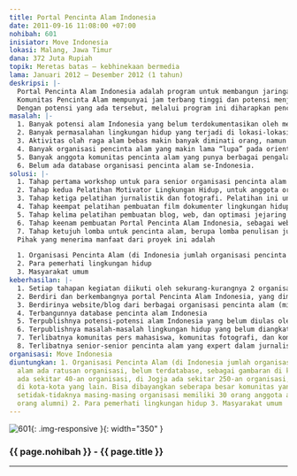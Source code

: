 ```yaml
---
title: Portal Pencinta Alam Indonesia
date: 2011-09-16 11:08:00 +07:00
nohibah: 601
inisiator: Move Indonesia
lokasi: Malang, Jawa Timur
dana: 372 Juta Rupiah
topik: Meretas batas – kebhinekaan bermedia
lama: Januari 2012 – Desember 2012 (1 tahun)
deskripsi: |-
  Portal Pencinta Alam Indonesia adalah program untuk membangun jaringan komunitas pencinta alam Indonesia dan memotivasi mereka agar produktif menulis mengabarkan potensi alam Indonesia dan mengkritisi permasalahan lingkungan hidup.
  Komunitas Pencinta Alam mempunyai jam terbang tinggi dan potensi menjelajah ke daerah/lokasi yang jarang/sulit dijelajahi orang umum (puncak gunung, hutan, sungai, gua, laut, dll). Dengan proses rekruitmen dan pendidikan yang berat serta disiplin, orang-orang pencinta alam mempunyai keunggulan mentalitas yang lebih dibanding orang lain. Jaringan pencinta alam sangat luas, baik itu pencinta alam umum maupun pencinta alam perguruan tinggi, di hampir semua kampus, bahkan terkadang sampai di level fakultas dan jurusan. Ditambah lagi pencinta alam selalu memiliki jaringan alumni yang sangat kuat, yang siap mensupport yunior-yuniornya.
  Dengan potensi yang ada tersebut, melalui program ini diharapkan pencinta alam Indonesia bisa mengangkat berbagai potensi alam Indonesia yang jarang diangkat media massa umum, dan mengkritisi permasalahan lingkungan hidup yang seringkali terjadi di lokasi-lokasi yang tidak terjangkau media massa umum.
masalah: |-
  1. Banyak potensi alam Indonesia yang belum terdokumentasikan oleh media massa, padahal telah dijelajahi oleh komunitas pencinta alam.
  2. Banyak permasalahan lingkungan hidup yang terjadi di lokasi-lokasi yang tidak terjangkau oleh pemantauan publik (misal perusakan hutan, perburuan satwa liar, pembuangan limbah di sungai, perusakan gua-gua kapur, rusaknya hutan mangrove, dll), yang sebenarnya masih bisa terjangkau pemantauan oleh aktivitas komunitas pencinta alam.
  3. Aktivitas olah raga alam bebas makin banyak diminati orang, namun peminat yang bergabung di organisasi pencinta alam makin berkurang, sehingga banyak masyarakat umum yang suka berkegiatan alam bebas namun tidak mengindahkan etika menjaga kelestarian lingkungan hidup.
  4. Banyak organisasi pencinta alam yang makin lama “lupa” pada orientasi pelestarian lingkungan hidup, hanya terfokus pada kegiatan olah raga alam bebas saja.
  5. Banyak anggota komunitas pencinta alam yang punya berbagai pengalaman berpetualang ke mana-mana namun tidak terpublish, karena tidak terbiasa menulis.
  6. Belum ada database organisasi pencinta alam se-Indonesia.
solusi: |-
  1. Tahap pertama workshop untuk para senior organisasi pencinta alam dalam memetakan kondisi kelesuan yang terjadi di organisasi pencinta alam dan menjadi bekal memotivasi yunior-yuniornya.
  2. Tahap kedua Pelatihan Motivator Lingkungan Hidup, untuk anggota organisasi pencinta alam yang masih aktif. Pelatihan ini untuk membuka mindset dan kepekaan anggota pencinta alam terhadap kondisi lingkungan hidup dan potensi yang mereka miliki.
  3. Tahap ketiga pelatihan jurnalistik dan fotografi. Pelatihan ini untuk membekali mentalitas dan skill anggota organisasi pencinta alam dalam menulis dan fotografi.
  4. Tahap keempat pelatihan pembuatan film dokumenter lingkungan hidup.
  5. Tahap kelima pelatihan pembuatan blog, web, dan optimasi jejaring sosial, Pelatihan ini bertujuan agar organisasi pencinta alam maupun per-orangan anggota pencita alam termotivasi membuat web/blog.
  6. Tahap keenam pembuatan Portal Pencinta Alam Indonesia, sebagai website yang menginformasikan berbagai aktivitas pencinta alam dan permasalahan lingkungan hidup yang ditemukan oleh pencinta alam di lapangan.
  7. Tahap ketujuh lomba untuk pencinta alam, berupa lomba penulisan jurnalistik, lomba fotografi, lomba film dokumenter, dan lomba website/blog.
  Pihak yang menerima manfaat dari proyek ini adalah

  1. Organisasi Pencinta Alam (di Indonesia jumlah organisasi pencinta alam ada ratusan organisasi, belum terdatabase, sebagai gambaran di kota Malang ada sekitar 40-an organisasi, di Jogja ada sekitar 250-an organisasi, belum lagi di kota-kota yang lain. Bisa dibayangkan seberapa besar komunitas yang ada, bila setidak-tidaknya masing-masing organisasi memiliki 30 orang anggota aktif dan 100 orang alumni)
  2. Para pemerhati lingkungan hidup
  3. Masyarakat umum
keberhasilan: |-
  1. Setiap tahapan kegiatan diikuti oleh sekurang-kurangnya 2 organisasi pencinta alam dari tiap-tiap propinsi di Indonesia
  2. Berdiri dan berkembangnya portal Pencinta Alam Indonesia, yang diminati dan aktif diisi contentnya oleh berbagai organisasi pencinta alam dari seluruh Indonesia
  3. Berdirinya website/blog dari berbagai organisasi pencinta alam (minimal web/blog dari organisasi peserta pelatihan)
  4. Terbangunnya database pencinta alam Indonesia
  5. Terpublishnya potensi-potensi alam Indonesia yang belum diulas oleh media massa umum
  6. Terpublishnya masalah-masalah lingkungan hidup yang belum diangkat oleh media massa umum
  7. Terlibatnya komunitas pers mahasiswa, komunitas fotografi, dan komunitas film dokumenter sebagai fasilitator dan pemateri pelatihan-pelatihan
  8. Terlibatnya senior-senior pencinta alam yang expert dalam jurnalistik-fotografi-film dokumenter-website/ blog, sebagai pemateri pelatihan-pelatihan
organisasi: Move Indonesia
diuntungkan: 1. Organisasi Pencinta Alam (di Indonesia jumlah organisasi pencinta
  alam ada ratusan organisasi, belum terdatabase, sebagai gambaran di kota Malang
  ada sekitar 40-an organisasi, di Jogja ada sekitar 250-an organisasi, belum lagi
  di kota-kota yang lain. Bisa dibayangkan seberapa besar komunitas yang ada, bila
  setidak-tidaknya masing-masing organisasi memiliki 30 orang anggota aktif dan 100
  orang alumni) 2. Para pemerhati lingkungan hidup 3. Masyarakat umum
---
```


![601](/static/img/hibahcmb/601.png){: .img-responsive }{: width="350" }

### {{ page.nohibah }} - {{ page.title }}

---
